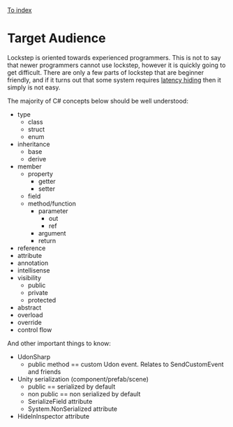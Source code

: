
[To index](index.md)

# Target Audience

Lockstep is oriented towards experienced programmers. This is not to say that newer programmers cannot use lockstep, however it is quickly going to get difficult. There are only a few parts of lockstep that are beginner friendly, and if it turns out that some system requires [latency hiding](latency-states.md) then it simply is not easy.

The majority of C# concepts below should be well understood:

- type
  - class
  - struct
  - enum
- inheritance
  - base
  - derive
- member
  - property
    - getter
    - setter
  - field
  - method/function
    - parameter
      - out
      - ref
    - argument
    - return
- reference
- attribute
- annotation
- intellisense
- visibility
  - public
  - private
  - protected
- abstract
- overload
- override
- control flow

And other important things to know:

- UdonSharp
  - public method == custom Udon event. Relates to SendCustomEvent and friends
- Unity serialization (component/prefab/scene)
  - public == serialized by default
  - non public == non serialized by default
  - SerializeField attribute
  - System.NonSerialized attribute
- HideInInspector attribute

